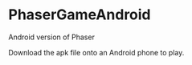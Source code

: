 # PhaserGameAndroid
 Android version of Phaser
 
 Download the apk file onto an Android phone to play.
